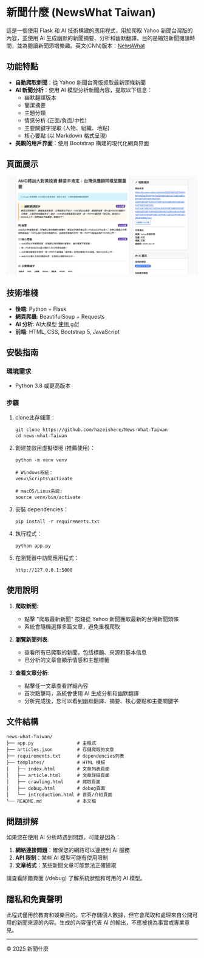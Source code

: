 # 新聞什麼 (NewsWhat Taiwan)

這是一個使用 Flask 和 AI 技術構建的應用程式，用於爬取 Yahoo 新聞台灣版的內容，並使用 AI 生成幽默的新聞摘要、分析和幽默翻譯。目的是縮短新聞閱讀時間，並為閱讀新聞添增樂趣。英文(CNN)版本：[NewsWhat](https://github.com/hazeishere/News-What)

## 功能特點

- **自動爬取新聞**：從 Yahoo 新聞台灣版抓取最新頭條新聞
- **AI 新聞分析**：使用 AI 模型分析新聞內容，提取以下信息：
  - 幽默翻譯版本
  - 簡潔摘要
  - 主題分類
  - 情感分析 (正面/負面/中性)
  - 主要關鍵字提取 (人物、組織、地點)
  - 核心要點 (以 Markdown 格式呈現)
- **美觀的用戶界面**：使用 Bootstrap 構建的現代化網頁界面

## 頁面展示
![preview](images/preview_img.jpg)

## 技術堆棧

- **後端**: Python + Flask
- **網頁爬蟲**: BeautifulSoup + Requests
- **AI 分析**: AI大模型 [使用 g4f](https://github.com/xtekky/gpt4free)
- **前端**: HTML, CSS, Bootstrap 5, JavaScript

## 安裝指南

### 環境需求
- Python 3.8 或更高版本

### 步驟

1. clone此存儲庫：
   ```
   git clone https://github.com/hazeishere/News-What-Taiwan
   cd news-what-Taiwan
   ```

2. 創建並啟用虛擬環境 (推薦使用)：
   ```
   python -m venv venv

   # Windows系統：
   venv\Scripts\activate

   # macOS/Linux系統:
   source venv/bin/activate
   ```

3. 安裝 dependencies：
   ```
   pip install -r requirements.txt
   ```

4. 執行程式：
   ```
   python app.py
   ```

5. 在瀏覽器中訪問應用程式：
   ```
   http://127.0.0.1:5000
   ```

## 使用說明

1. **爬取新聞**: 
   - 點擊 "爬取最新新聞" 按鈕從 Yahoo 新聞獲取最新的台灣新聞頭條
   - 系統會隨機選擇多篇文章，避免重複爬取

2. **瀏覽新聞列表**:
   - 查看所有已爬取的新聞，包括標題、來源和基本信息
   - 已分析的文章會顯示情感和主題標籤

3. **查看文章分析**:
   - 點擊任一文章查看詳細內容
   - 首次點擊時，系統會使用 AI 生成分析和幽默翻譯
   - 分析完成後，您可以看到幽默翻譯、摘要、核心要點和主要關鍵字

## 文件結構

```
news-what-Taiwan/
├── app.py                # 主程式
├── articles.json         # 存儲爬取的文章
├── requirements.txt      # dependencies列表
├── templates/            # HTML 模板
│   ├── index.html        # 文章列表頁面
│   ├── article.html      # 文章詳細頁面
│   ├── crawling.html     # 爬取頁面
│   ├── debug.html        # debug頁面
│   └── introduction.html # 首頁/介紹頁面
└── README.md             # 本文檔
```

## 問題排解

如果您在使用 AI 分析時遇到問題，可能是因為：

1. **網絡連接問題**：確保您的網路可以連接到 AI 服務
2. **API 限制**：某些 AI 模型可能有使用限制
3. **文章格式**：某些新聞文章可能無法正確提取

請查看除錯頁面 (/debug) 了解系統狀態和可用的 AI 模型。

## 隱私和免責聲明

此程式僅用於教育和娛樂目的。它不存儲個人數據，但它會爬取和處理來自公開可用的新聞來源的內容。生成的內容僅代表 AI 的輸出，不應被視為事實或專業意見。

---

© 2025 新聞什麼 